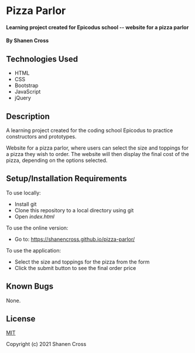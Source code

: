 # Pizza Parlor

#### Learning project created for Epicodus school -- website for a pizza parlor

#### By Shanen Cross

## Technologies Used

* HTML
* CSS
* Bootstrap
* JavaScript
* jQuery

## Description

A learning project created for the coding school Epicodus to practice constructors and prototypes.

Website for a pizza parlor, where users can select the size and toppings for a pizza they wish to order. The website will then display the final cost of the pizza, depending on the options selected.

## Setup/Installation Requirements

To use locally:
* Install git
* Clone this repository to a local directory using git
* Open _index.html_

To use the online version:
* Go to: https://shanencross.github.io/pizza-parlor/

To use the application:
* Select the size and toppings for the pizza from the form
* Click the submit button to see the final order price

## Known Bugs

None.

## License

[MIT](https://choosealicense.com/licenses/mit/)

Copyright (c) 2021 Shanen Cross
